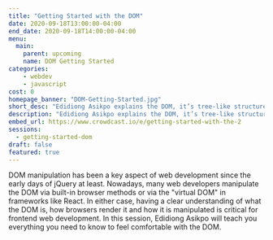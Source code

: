 ```yaml
---
title: "Getting Started with the DOM"
date: 2020-09-18T13:00:00-04:00
end_date: 2020-09-18T14:00:00-04:00
menu:
  main:
    parent: upcoming
    name: DOM Getting Started
categories:
    - webdev
    - javascript
cost: 0
homepage_banner: "DOM-Getting-Started.jpg"
short_desc: "Edidiong Asikpo explains the DOM, it’s tree-like structure, and how to target and manipulate it."
description: "Edidiong Asikpo explains the DOM, it’s tree-like structure, and how to target and manipulate it with JavaScript."
embed_url: https://www.crowdcast.io/e/getting-started-with-the-2
sessions:
  - getting-started-dom
draft: false
featured: true
---
```


DOM manipulation has been a key aspect of web development since the early days of jQuery at least. Nowadays, many web developers manipulate the DOM via built-in browser methods or via the "virtual DOM" in frameworks like React. In either case, having a clear understanding of what the DOM is, how browsers render it and how it is manipulated is critical for frontend web development. In this session, Edidiong Asikpo will teach you everything you need to know to feel comfortable with the DOM.
